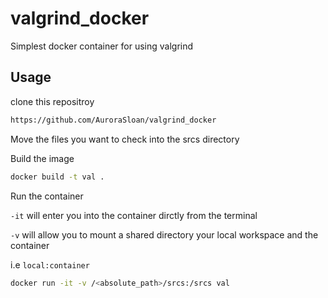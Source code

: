 # valgrind_docker

Simplest docker container for using valgrind

## Usage

clone this repositroy
```bash
https://github.com/AuroraSloan/valgrind_docker
```
Move the files you want to check into the srcs directory

Build the image

```bash
docker build -t val .
```

Run the container

`-it` will enter you into the container dirctly from the terminal

`-v` will allow you to mount a shared directory your local workspace and the container<br>

i.e `local:container`

```bash
docker run -it -v /<absolute_path>/srcs:/srcs val
```
